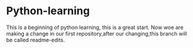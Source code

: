 # Python-learning
This is a beginning of python learning, this is a great start.
Now woe are making a change in our first repository,after our changing,this branch will be called readme-edits.
